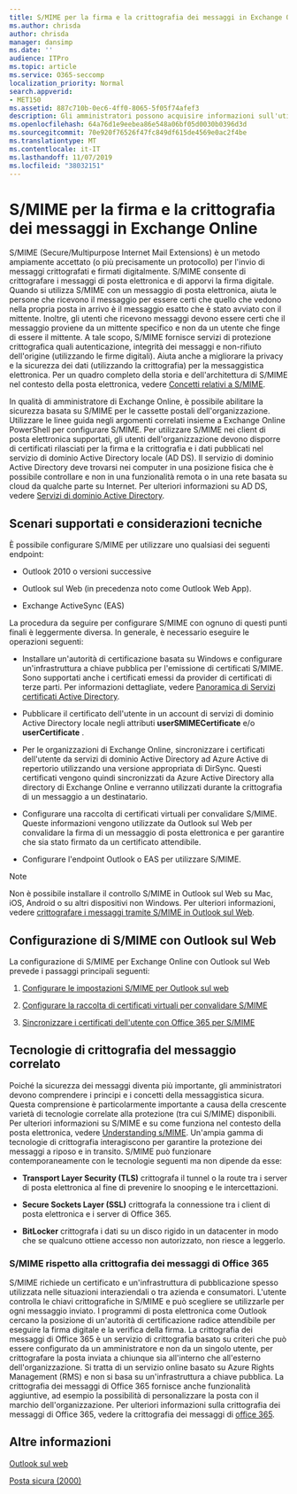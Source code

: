 ```yaml
---
title: S/MIME per la firma e la crittografia dei messaggi in Exchange Online
ms.author: chrisda
author: chrisda
manager: dansimp
ms.date: ''
audience: ITPro
ms.topic: article
ms.service: O365-seccomp
localization_priority: Normal
search.appverid:
- MET150
ms.assetid: 887c710b-0ec6-4ff0-8065-5f05f74afef3
description: Gli amministratori possono acquisire informazioni sull'utilizzo di S/MIME in Exchange Online.
ms.openlocfilehash: 64a76d1e9eebea86e548a06bf05d0030b0396d3d
ms.sourcegitcommit: 70e920f76526f47fc849df615de4569e0ac2f4be
ms.translationtype: MT
ms.contentlocale: it-IT
ms.lasthandoff: 11/07/2019
ms.locfileid: "38032151"
---
```

# <a name="smime-for-message-signing-and-encryption-in-exchange-online"></a>S/MIME per la firma e la crittografia dei messaggi in Exchange Online

S/MIME (Secure/Multipurpose Internet Mail Extensions) è un metodo ampiamente accettato (o più precisamente un protocollo) per l'invio di messaggi crittografati e firmati digitalmente. S/MIME consente di crittografare i messaggi di posta elettronica e di apporvi la firma digitale. Quando si utilizza S/MIME con un messaggio di posta elettronica, aiuta le persone che ricevono il messaggio per essere certi che quello che vedono nella propria posta in arrivo è il messaggio esatto che è stato avviato con il mittente. Inoltre, gli utenti che ricevono messaggi devono essere certi che il messaggio proviene da un mittente specifico e non da un utente che finge di essere il mittente. A tale scopo, S/MIME fornisce servizi di protezione crittografica quali autenticazione, integrità dei messaggi e non-rifiuto dell'origine (utilizzando le firme digitali). Aiuta anche a migliorare la privacy e la sicurezza dei dati (utilizzando la crittografia) per la messaggistica elettronica. Per un quadro completo della storia e dell'architettura di S/MIME nel contesto della posta elettronica, vedere [Concetti relativi a S/MIME](https://go.microsoft.com/fwlink/?LinkID=393948).

In qualità di amministratore di Exchange Online, è possibile abilitare la sicurezza basata su S/MIME per le cassette postali dell'organizzazione. Utilizzare le linee guida negli argomenti correlati insieme a Exchange Online PowerShell per configurare S/MIME. Per utilizzare S/MIME nei client di posta elettronica supportati, gli utenti dell'organizzazione devono disporre di certificati rilasciati per la firma e la crittografia e i dati pubblicati nel servizio di dominio Active Directory locale (AD DS). Il servizio di dominio Active Directory deve trovarsi nei computer in una posizione fisica che è possibile controllare e non in una funzionalità remota o in una rete basata su cloud da qualche parte su Internet. Per ulteriori informazioni su AD DS, vedere [Servizi di dominio Active Directory](https://go.microsoft.com/fwlink/?LinkID=394064).

## <a name="supported-scenarios-and-technical-considerations"></a>Scenari supportati e considerazioni tecniche

È possibile configurare S/MIME per utilizzare uno qualsiasi dei seguenti endpoint:

- Outlook 2010 o versioni successive

- Outlook sul Web (in precedenza noto come Outlook Web App).

- Exchange ActiveSync (EAS)

La procedura da seguire per configurare S/MIME con ognuno di questi punti finali è leggermente diversa. In generale, è necessario eseguire le operazioni seguenti:

- Installare un'autorità di certificazione basata su Windows e configurare un'infrastruttura a chiave pubblica per l'emissione di certificati S/MIME. Sono supportati anche i certificati emessi da provider di certificati di terze parti. Per informazioni dettagliate, vedere [Panoramica di Servizi certificati Active Directory](https://technet.microsoft.com/library/hh831740.aspx).

- Pubblicare il certificato dell'utente in un account di servizi di dominio Active Directory locale negli attributi **userSMIMECertificate** e/o **userCertificate** .

- Per le organizzazioni di Exchange Online, sincronizzare i certificati dell'utente da servizi di dominio Active Directory ad Azure Active di repertorio utilizzando una versione appropriata di DirSync. Questi certificati vengono quindi sincronizzati da Azure Active Directory alla directory di Exchange Online e verranno utilizzati durante la crittografia di un messaggio a un destinatario.

- Configurare una raccolta di certificati virtuali per convalidare S/MIME. Queste informazioni vengono utilizzate da Outlook sul Web per convalidare la firma di un messaggio di posta elettronica e per garantire che sia stato firmato da un certificato attendibile.

- Configurare l'endpoint Outlook o EAS per utilizzare S/MIME.

> [!NOTE]
> Non è possibile installare il controllo S/MIME in Outlook sul Web su Mac, iOS, Android o su altri dispositivi non Windows. Per ulteriori informazioni, vedere [crittografare i messaggi tramite S/MIME in Outlook sul Web](https://support.office.com/article/878c79fc-7088-4b39-966f-14512658f480).

## <a name="setup-smime-with-outlook-on-the-web"></a>Configurazione di S/MIME con Outlook sul Web

La configurazione di S/MIME per Exchange Online con Outlook sul Web prevede i passaggi principali seguenti:

1. [Configurare le impostazioni S/MIME per Outlook sul web](configure-s-mime-settings-for-outlook-web-app.md)

2. [Configurare la raccolta di certificati virtuali per convalidare S/MIME](set-up-virtual-certificate-collection-to-validate-s-mime.md)

3. [Sincronizzare i certificati dell'utente con Office 365 per S/MIME](sync-user-certificates-to-office-365-for-s-mime.md)

## <a name="related-message-encryption-technologies"></a>Tecnologie di crittografia del messaggio correlato

Poiché la sicurezza dei messaggi diventa più importante, gli amministratori devono comprendere i principi e i concetti della messaggistica sicura. Questa comprensione è particolarmente importante a causa della crescente varietà di tecnologie correlate alla protezione (tra cui S/MIME) disponibili. Per ulteriori informazioni su S/MIME e su come funziona nel contesto della posta elettronica, vedere [Understanding s/MIME](https://go.microsoft.com/fwlink/?LinkID=393948). Un'ampia gamma di tecnologie di crittografia interagiscono per garantire la protezione dei messaggi a riposo e in transito. S/MIME può funzionare contemporaneamente con le tecnologie seguenti ma non dipende da esse:

- **Transport Layer Security (TLS)** crittografa il tunnel o la route tra i server di posta elettronica al fine di prevenire lo snooping e le intercettazioni.

- **Secure Sockets Layer (SSL)** crittografa la connessione tra i client di posta elettronica e i server di Office 365.

- **BitLocker** crittografa i dati su un disco rigido in un datacenter in modo che se qualcuno ottiene accesso non autorizzato, non riesce a leggerlo.

### <a name="smime-compared-with-office-365-message-encryption"></a>S/MIME rispetto alla crittografia dei messaggi di Office 365

S/MIME richiede un certificato e un'infrastruttura di pubblicazione spesso utilizzata nelle situazioni interaziendali o tra azienda e consumatori. L'utente controlla le chiavi crittografiche in S/MIME e può scegliere se utilizzarle per ogni messaggio inviato. I programmi di posta elettronica come Outlook cercano la posizione di un'autorità di certificazione radice attendibile per eseguire la firma digitale e la verifica della firma. La crittografia dei messaggi di Office 365 è un servizio di crittografia basato su criteri che può essere configurato da un amministratore e non da un singolo utente, per crittografare la posta inviata a chiunque sia all'interno che all'esterno dell'organizzazione. Si tratta di un servizio online basato su Azure Rights Management (RMS) e non si basa su un'infrastruttura a chiave pubblica. La crittografia dei messaggi di Office 365 fornisce anche funzionalità aggiuntive, ad esempio la possibilità di personalizzare la posta con il marchio dell'organizzazione. Per ulteriori informazioni sulla crittografia dei messaggi di Office 365, vedere la crittografia dei messaggi di [office 365](https://go.microsoft.com/fwlink/?LinkID=392525).

## <a name="more-information"></a>Altre informazioni

[Outlook sul web](https://technet.microsoft.com/library/3814b665-01e8-4881-9a44-163f14789ee4.aspx)

[Posta sicura (2000)](https://technet.microsoft.com/library/cc962043.aspx)
